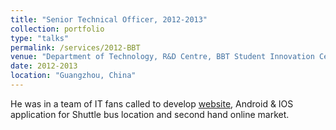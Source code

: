 ```yaml
---
title: "Senior Technical Officer, 2012-2013"
collection: portfolio
type: "talks"
permalink: /services/2012-BBT
venue: "Department of Technology, R&D Centre, BBT Student Innovation Centre, SCUT"
date: 2012-2013
location: "Guangzhou, China"
---
```

He was in a team of IT fans called to develop [website](http://www.100steps.net/), Android & IOS application for Shuttle bus location and second hand online market.

<!-- <hr color="000000"/>

  <h3><a href="javascript:void(0)" class="dsphead" onclick="dsp(this)"><span class="dspchar">+</span> Duties included: </a></h3>
  <div class="dspcont" style='display:none;'>
    <ul>
        <li>He was in a team of IT fans called to develop <a href="http://www.100steps.net/">website</a> website, Android & IOS application for Shuttle bus location and second hand online market.</li>
    </ul>
  </div> -->
<!-- [More information here](https://drive.google.com/file/d/1mhYtMVwwkmpTKEkw11CdpiXGaP1j87U0/view?usp=sharing)
 -->
